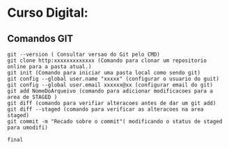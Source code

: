 # Curso Digital: 
   ## Comandos GIT
    git --version ( Consultar versao do Git pelo CMD)
    git clone http:xxxxxxxxxxxxx (Comando para clonar um repositorio online para a pasta atual.) 
    git init (Comando para iniciar uma pasta local como sendo git)
    git config --global user.name "xxxxx" (configurar o usuario do guit)
    git config --global user.email xxxxxx@xx (configurar email do git)
    git add NomeDoArqueivo (comando para adicionar modificacoes para a area de STAGED )
    git diff (comando para verifiar alteracoes antes de dar um git add)
    git diff --staged (comando para verificar as alteracoes na area staged)
    git commit -m "Recado sobre o commit"( modificando o status de staged para umodifi)

    final